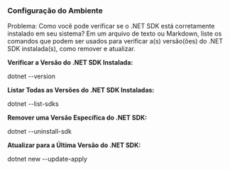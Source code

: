 <h3>Configuração do Ambiente</h3>

<p>Problema: Como você pode verificar se o .NET SDK está corretamente instalado em seu sistema? Em um arquivo de texto ou Markdown, liste os comandos que podem ser usados para verificar a(s) versão(ões) do .NET SDK instalada(s), como remover e atualizar.</p>

**Verificar a Versão do .NET SDK Instalada:**

dotnet --version

**Listar Todas as Versões do .NET SDK Instaladas:**

dotnet --list-sdks

**Remover uma Versão Específica do .NET SDK:**

dotnet --uninstall-sdk <version>

**Atualizar para a Última Versão do .NET SDK:**

dotnet new --update-apply

